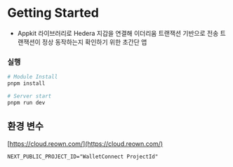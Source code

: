 # Getting Started

* Appkit 라이브러리로 Hedera 지갑을 연결해 이더리움 트랜잭션 기반으로 전송 트랜잭션이 정상 동작하는지 확인하기 위한 초간단 앱

### 실행

```bash
# Module Install
pnpm install

# Server start
pnpm run dev
```

## 환경 변수

[https://cloud.reown.com/](https://cloud.reown.com/)

```plaintext
NEXT_PUBLIC_PROJECT_ID="WalletConnect ProjectId"
```
